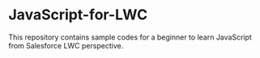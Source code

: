 # JavaScript-for-LWC
This repository contains sample codes for a beginner to learn JavaScript from Salesforce LWC perspective.
